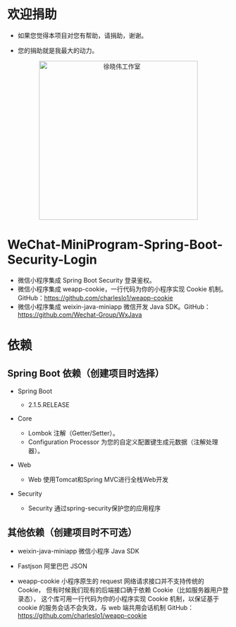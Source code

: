 # 欢迎捐助

- 如果您觉得本项目对您有帮助，请捐助，谢谢。

- 您的捐助就是我最大的动力。

<p align=center>
  <a href="https://xuxiaowei.com.cn">
    <img src="https://cdn2.xuxiaowei.com.cn/img/QRCode.png/xuxiaowei.com.cn" alt="徐晓伟工作室" width="360">
  </a>
</p>


# WeChat-MiniProgram-Spring-Boot-Security-Login
- 微信小程序集成 Spring Boot Security 登录鉴权。
- 微信小程序集成 weapp-cookie，一行代码为你的小程序实现 Cookie 机制。GitHub：https://github.com/charleslo1/weapp-cookie
- 微信小程序集成 weixin-java-miniapp 微信开发 Java SDK。GitHub：https://github.com/Wechat-Group/WxJava

# 依赖

## Spring Boot 依赖（创建项目时选择）

- Spring Boot
    - 2.1.5.RELEASE

- Core
    - Lombok                    注解（Getter/Setter）。
    - Configuration Processor   为您的自定义配置键生成元数据（注解处理器）。
	
- Web
    - Web                       使用Tomcat和Spring MVC进行全栈Web开发
    
- Security
    - Security                  通过spring-security保护您的应用程序
    
    
## 其他依赖（创建项目时不可选）

- weixin-java-miniapp           微信小程序 Java SDK

- Fastjson                      阿里巴巴 JSON

- weapp-cookie					小程序原生的 request 网络请求接口并不支持传统的 Cookie，
								但有时候我们现有的后端接口确于依赖 Cookie（比如服务器用户登录态），
								这个库可用一行代码为你的小程序实现 Cookie 机制，以保证基于 cookie 的服务会话不会失效，与 web 端共用会话机制
								GitHub：https://github.com/charleslo1/weapp-cookie

